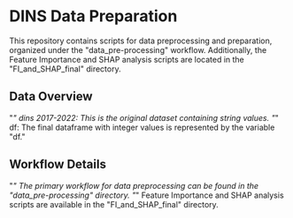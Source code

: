 # DINS Data Preparation
This repository contains scripts for data preprocessing and preparation, organized under the "data_pre-processing" workflow. Additionally, the Feature Importance and SHAP analysis scripts are located in the "FI_and_SHAP_final" directory.

## Data Overview
"*" dins 2017-2022: This is the original dataset containing string values.
"*" df: The final dataframe with integer values is represented by the variable "df."

## Workflow Details
"*" The primary workflow for data preprocessing can be found in the "data_pre-processing" directory.
"*" Feature Importance and SHAP analysis scripts are available in the "FI_and_SHAP_final" directory.





